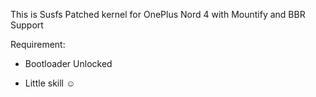 This is Susfs Patched kernel for OnePlus Nord 4 with Mountify and BBR Support

Requirement:

* Bootloader Unlocked

* Little skill ☺️
